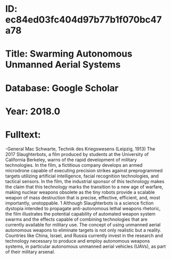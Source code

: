 # ID: ec84ed03fc404d97b77b1f070bc47a78
# Title: Swarming Autonomous Unmanned Aerial Systems
# Database: Google Scholar
# Year: 2018.0
# Fulltext:
-General Mac Schwarte, Technik des Kriegswesens (Leipzig, 1913)   The 2017 Slaughterbots, a film produced by students at the University of California Berkeley, warns of the rapid development of military technologies.
In the film, a fictitious company develops an armed microdrone capable of executing precision strikes against preprogrammed targets utilizing artificial intelligence, facial recognition technologies, and tactical sensors.
In the film, the industrial sponsor of this technology makes the claim that this technology marks the transition to a new age of warfare, making nuclear weapons obsolete as the tiny robots provide a scalable weapon of mass destruction that is precise, effective, efficient, and, most importantly, unstoppable.
1 Although Slaughterbots is a science fiction dystopia intended to propagate anti-autonomous lethal weapons rhetoric, the film illustrates the potential capability of automated weapon system swarms and the effects capable of combining technologies that are currently available for military use.
The concept of using unmanned aerial autonomous weapons to eliminate targets is not only realistic but a reality.
Countries like China, Israel, and Russia currently invest in the research and technology necessary to produce and employ autonomous weapons systems, in particular autonomous unmanned aerial vehicles (UAVs), as part of their military arsenal.